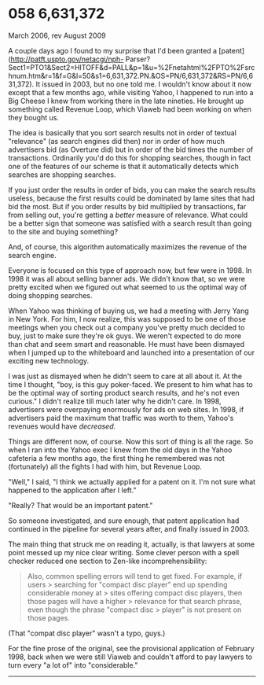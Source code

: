 # 058 6,631,372


  
 
  
 March 2006, rev August 2009   
  
 A couple days ago I found to my surprise that I'd been granted a [patent](http://patft.uspto.gov/netacgi/nph- 
Parser?Sect1=PTO1&Sect2=HITOFF&d=PALL&p=1&u=%2Fnetahtml%2FPTO%2Fsrchnum.htm&r=1&f=G&l=50&s1=6,631,372.PN.&OS=PN/6,631,372&RS=PN/6,631,372).
 It issued in 2003, but no one told me. I wouldn't know about it now except that a few months ago, while visiting Yahoo, I happened to run into a Big Cheese I knew from working there in the late nineties. He brought up something called Revenue Loop, which Viaweb had been working on when they bought us.   
  
 The idea is basically that you sort search results not in order of textual "relevance" (as search engines did then) nor in order of how much advertisers bid (as Overture did) but in order of the bid times the number of transactions. Ordinarily you'd do this for shopping searches, though in fact one of the features of our scheme is that it automatically detects which searches are shopping searches.   
  
 If you just order the results in order of bids, you can make the search results useless, because the first results could be dominated by lame sites that had bid the most. But if you order results by bid multiplied by transactions, far from selling out, you're getting a _better_ measure of relevance. What could be a better sign that someone was satisfied with a search result than going to the site and buying something?   
  
 And, of course, this algorithm automatically maximizes the revenue of the search engine.   
  
 Everyone is focused on this type of approach now, but few were in 1998\. In 1998 it was all about selling banner ads. We didn't know that, so we were pretty excited when we figured out what seemed to us the optimal way of doing shopping searches.   
  
 When Yahoo was thinking of buying us, we had a meeting with Jerry Yang in New York. For him, I now realize, this was supposed to be one of those meetings when you check out a company you've pretty much decided to buy, just to make sure they're ok guys. We weren't expected to do more than chat and seem smart and reasonable. He must have been dismayed when I jumped up to the whiteboard and launched into a presentation of our exciting new technology.   
  
 I was just as dismayed when he didn't seem to care at all about it. At the time I thought, "boy, is this guy poker-faced. We present to him what has to be the optimal way of sorting product search results, and he's not even curious." I didn't realize till much later why he didn't care. In 1998, advertisers were overpaying enormously for ads on web sites. In 1998, if advertisers paid the maximum that traffic was worth to them, Yahoo's revenues would have _decreased._   
  
 Things are different now, of course. Now this sort of thing is all the rage. So when I ran into the Yahoo exec I knew from the old days in the Yahoo cafeteria a few months ago, the first thing he remembered was not (fortunately) all the fights I had with him, but Revenue Loop.   
  
 "Well," I said, "I think we actually applied for a patent on it. I'm not sure what happened to the application after I left."   
  
 "Really? That would be an important patent."   
  
 So someone investigated, and sure enough, that patent application had continued in the pipeline for several years after, and finally issued in 2003.   
  
 The main thing that struck me on reading it, actually, is that lawyers at some point messed up my nice clear writing. Some clever person with a spell checker reduced one section to Zen-like incomprehensibility:   
  
 > Also, common spelling errors will tend to get fixed. For example, if users > searching for "compact disc player" end up spending considerable money at > sites offering compact disc players, then those pages will have a higher > relevance for that search phrase, even though the phrase "compact disc > player" is not present on those pages. 

 (That "compat disc player" wasn't a typo, guys.)   
  
 For the fine prose of the original, see the provisional application of February 1998, back when we were still Viaweb and couldn't afford to pay lawyers to turn every "a lot of" into "considerable."   
  
 
  
 
  
 
  
 

 
* * *
 

 

